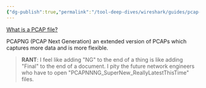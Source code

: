 ```yaml
---
{"dg-publish":true,"permalink":"/tool-deep-dives/wireshark/guides/pcap-vs-pcapng/"}
---
```


[What is a PCAP file?](https://www.endace.com/learn/what-is-a-pcap-file)

PCAPNG (PCAP Next Generation) an extended version of PCAPs which captures more data and is more flexible.


>**RANT**: I feel like adding "NG" to the end of a thing is like adding "Final" to the end of a document.
>I pity the future network engineers who have to open "PCAPNNNG_SuperNew_ReallyLatestThisTime" files.